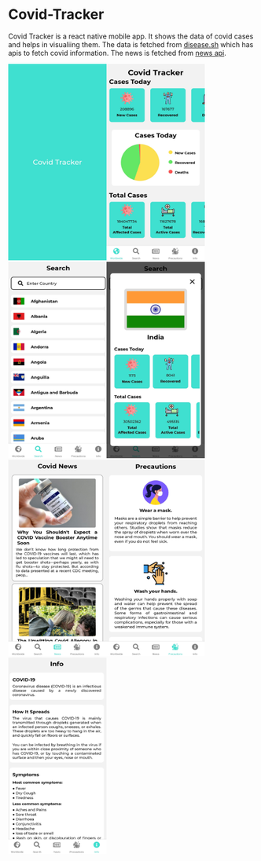 # Covid-Tracker

Covid Tracker is a react native mobile app. It shows the data of covid cases and helps in visualiing them. The data is fetched from [disease.sh](https://disease.sh/docs/) which has apis to fetch covid information. The news is fetched from [news api](https://newsapi.org).

<img src="https://github.com/ksnvdkalyan/Covid-Tracker/blob/main/images/SplashScreen.jpg" width="200" height="400" /><img src="https://github.com/ksnvdkalyan/Covid-Tracker/blob/main/images/Home.jpg" width="200" height="400" /><img src="https://github.com/ksnvdkalyan/Covid-Tracker/blob/main/images/Search.jpg" width="200" height="400" /><img src="https://github.com/ksnvdkalyan/Covid-Tracker/blob/main/images/CountryInfo.jpg" width="200" height="400" /><img src="https://github.com/ksnvdkalyan/Covid-Tracker/blob/main/images/News.jpg" width="200" height="400" /><img src="https://github.com/ksnvdkalyan/Covid-Tracker/blob/main/images/Precautions.jpg" width="200" height="400" /><img src="https://github.com/ksnvdkalyan/Covid-Tracker/blob/main/images/Info.jpg" width="200" height="400" />
